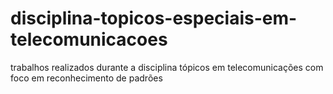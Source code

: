 # disciplina-topicos-especiais-em-telecomunicacoes
trabalhos realizados durante a disciplina tópicos em telecomunicações com foco em reconhecimento de padrões
